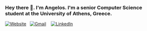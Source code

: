 ### Hey there 👋. I'm Angelos. I'm a senior Computer Science student at the University of Athens, Greece.

[![Website](https://img.shields.io/badge/WEBSITE-100000?style=for-the-badge&logo=google-chrome&logoColor=white&color=teal)](https://angelosps.github.io) &nbsp;
[![Gmail](https://img.shields.io/badge/Gmail-D14836?style=for-the-badge&logo=gmail&logoColor=white)](mailto:solegnaps@gmail.com) &nbsp;&nbsp;
[![LinkedIn](https://img.shields.io/badge/-LinkedIn-0077B5?style=for-the-badge&logo=LinkedIn&logoColor=white)](https://www.linkedin.com/in/angelos-poulis-02b7351b0/)


<!--
**angelosps/angelosps** is a ✨ _special_ ✨ repository because its `README.md` (this file) appears on your GitHub profile.

Here are some ideas to get you started:

- 🔭 I’m currently working on ...
- 🌱 I’m currently learning ...
- 👯 I’m looking to collaborate on ...
- 🤔 I’m looking for help with ...
- 💬 Ask me about ...
- 📫 How to reach me: ...
- 😄 Pronouns: ...
- ⚡ Fun fact: ...
-->
